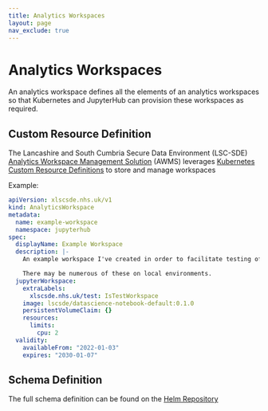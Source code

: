 ```yaml
---
title: Analytics Workspaces
layout: page
nav_exclude: true
---
```


# Analytics Workspaces
An analytics workspace defines all the elements of an analytics workspaces so that Kubernetes and JupyterHub can provision these workspaces as required.

## Custom Resource Definition
The Lancashire and South Cumbria Secure Data Environment (LSC-SDE) [Analytics Workspace Management Solution](../../Analytics-Workspace-Management-Solution.md) (AWMS) leverages [Kubernetes Custom Resource Definitions](https://kubernetes.io/docs/tasks/extend-kubernetes/custom-resources/custom-resource-definitions/) to store and manage workspaces

Example:
```yaml
apiVersion: xlscsde.nhs.uk/v1
kind: AnalyticsWorkspace
metadata:
  name: example-workspace
  namespace: jupyterhub
spec:
  displayName: Example Workspace
  description: |-
    An example workspace I've created in order to facilitate testing of the management portal.

    There may be numerous of these on local environments.
  jupyterWorkspace:
    extraLabels:
      xlscsde.nhs.uk/test: IsTestWorkspace
    image: lscsde/datascience-notebook-default:0.1.0
    persistentVolumeClaim: {}
    resources:
      limits:
        cpu: 2
  validity:
    availableFrom: "2022-01-03"
    expires: "2030-01-07"
```

## Schema Definition
The full schema definition can be found on the [Helm Repository](https://github.com/lsc-sde/iac-helm-analytics-workspace-management/blob/main/templates/AnalyticsWorkspace.yaml)